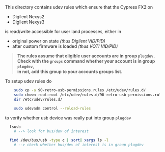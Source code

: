 This directory contains udev rules which ensure that the Cypress FX2 on
- Digilent Nexys2
- Digilent Nexys3

is read/write accessible for user land processes, either in
- original power on state          _(thus Digilent VID/PID)_
- after custom firmware is loaded  _(thus VOTI VID/PID)_

> **The rules assume that eligible user accounts are in group `plugdev`.  
> Check with the `groups` command whether your account is in group `plugdev`,  
> in not, add this group to your accounts groups list.**

To setup udev rules do
```bash
    sudo cp -a 90-retro-usb-permissions.rules /etc/udev/rules.d/
    sudo chown root:root /etc/udev/rules.d/90-retro-usb-permissions.rules
    dir /etc/udev/rules.d/

    sudo udevadm control --reload-rules
```

to verify whether usb device was really put into group `plugdev`
```bash
  lsusb
    # --> look for bus/dev of interest

  find /dev/bus/usb -type c | sort| xargs ls -l
    # --> check whether bus/dev of interest is in group plugdev
```
